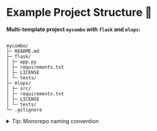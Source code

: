 # Example Project Structure 📂

**Multi-template project `mycombo` with `flask` and `mlops`:**

```

mycombo/  
├─ README.md  
├─ flask/  
│ ├─ app.py  
│ ├─ requirements.txt  
│ ├─ LICENSE  
│ └─ tests/  
├─ mlops/  
│ ├─ src/  
│ ├─ requirements.txt  
│ ├─ LICENSE  
│ └─ tests/  
└─ .gitignore

```

<details>
<summary>Tip: Monorepo naming convention</summary>

- Subproject folders are named after the template: `myproject/flask`, `myproject/mlops`
- Python package names replace `-` with `_`, e.g., `myproject_flask`

</details>
